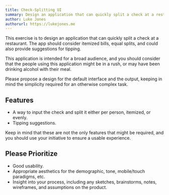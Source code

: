 ```yaml
---
title: Check-Splitting UI
summary: Design an application that can quickly split a check at a restaurant. The app should consider itemized bills, equal splits, and could also provide suggestions for tipping.
author: Luke Jones
authorurl: https://lukejones.me
---
```


This exercise is to design an application that can quickly split a check at a restaurant. The app should consider itemized bills, equal splits, and could also provide suggestions for tipping.

This application is intended for a broad audience, and you should consider that the people using this application might be in a rush, or may have been drinking alcohol with their meal.

Please propose a design for the default interface and the output, keeping in mind the simplicity required for an otherwise complex task.

## Features

* A way to input the check and split it either per person, itemized, or evenly.
* Tipping suggestions.

Keep in mind that these are not the only features that might be required, and you should use your initiative to ensure a usable experience.

## Please Prioritize

* Good usability.
* Appropriate aesthetics for the demographic, tone, mobile/touch paradigms, etc.
* Insight into your process, including any sketches, brainstorms, notes, wireframes, and assumptions on the product.
